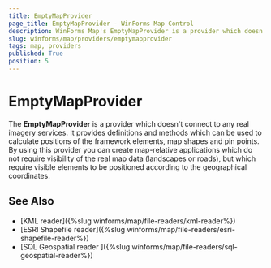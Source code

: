 ```yaml
---
title: EmptyMapProvider
page_title: EmptyMapProvider - WinForms Map Control
description: WinForms Map's EmptyMapProvider is a provider which doesn't connect to any real imagery services.
slug: winforms/map/providers/emptymapprovider
tags: map, providers
published: True
position: 5
---
```


# EmptyMapProvider

The __EmptyMapProvider__ is a provider which doesn't connect to any real imagery services. It provides definitions and methods which can be used to calculate positions of the framework elements, map shapes and pin points. By using this provider you can create map-relative applications which do not require visibility of the real map data (landscapes or roads), but which require visible elements to be positioned according to the geographical coordinates.

## See Also
* [KML reader]({%slug winforms/map/file-readers/kml-reader%})
* [ESRI Shapefile reader]({%slug winforms/map/file-readers/esri-shapefile-reader%})
* [SQL Geospatial reader ]({%slug winforms/map/file-readers/sql-geospatial-reader%})